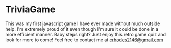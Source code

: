 # TriviaGame

This was my first javascript game I have ever made without much outside help. I'm extremely proud of it even though I'm sure it could be done in a more efficient manner. Baby steps right? Just enjoy this retro game quiz and look for more to come! Feel free to contact me at crhodes2146@gmail.com